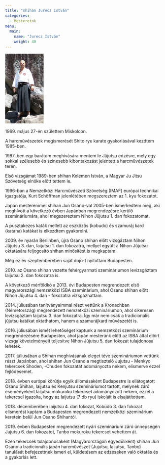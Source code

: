 ```yaml
---
title: "shihan Jurecz István"
categories:
  - Mestereink
menu:
  main:
    name: "Jurecz István"
    weight: 40
---
```


![](portrait.jpg)

1969\. május 27-én születtem Miskolcon.

A harcművészetek megismerését Shito ryu karate gyakorlásával kezdtem 1985-ben.

1987-ben egy barátom meghívására mentem le Jûjutsu edzésre, mely egy sokkal szélesebb és színesebb kibontakozást jelentett a harcművészetek terén.

Első vizsgámat 1989-ben shihan Kelemen István, a Magyar Ju Jitsu Szövetség elnöke előtt tettem le.

1996-ban a Nemzetközi Harcművészeti Szövetség (IMAF) európai technikai igazgatója, Kurt Schöffman jelenlétében megszereztem az 1. kyu fokozatot.

Japán mesteremmel shihan Jun Osano-val 2005-ben ismerkedtem meg, aki meghívott a következő évben Japánban megrendezésre kerülő szemináriumára, ahol megszereztem Nihon Jûjutsu 1. dan fokozatomat.

A pusztakezes katák mellett az eszközös (kobudo) és szamuráj kard (katana) katákat is elkezdtem gyakorolni.

2009\. év nyarán Berlinben, újra Osano shihan előtt vizsgáztam Nihon Jûjutsu 3. dan, Iaijutsu 1. dan fokozatra, mellyel együtt a Nihon Jûjutsu oktatására feljogosító shihan minősítést is megkaptam.

Még ez év szeptemberében saját dojo-t nyitottam Budapesten.

2010\. az Osano shihan vezette fehérgyarmati szemináriumon levizsgáztam Iaijutsu 2. dan fokozatra is.

A következő mérföldkő a 2013. évi Budapesten megrendezett első magyarországi nemzetközi ISBA szeminárium, ahol Osano shihan előtt Nihon Jûjutsu 4. dan -  fokozatra vizsgázhattam.

2014\. júliusában tanítványaimmal részt vettünk a Kronachban (Németország) megrendezett nemzetközi szemináriumon, ahol sikeresen levizsgáztam Iaijutsu  3. dan fokozatra. Így már nem csak a tradicionális jûjutsu katákat oktathatom, hanem a szamurájkard művészetét is.

2016\. júliusában ismét lehetőséget kaptunk a nemzetközi szeminárium megrendezésére Budapesten, ahol japán mesterünk előtt az ISBA által előírt vizsga követelményeit teljesítve Nihon Jûjutsu 5. dan fokozat tulajdonosa lehetek.

2017\. júliusában a Shihan meghívásának eleget téve szemináriumon vettünk részt Japánban, ahol shihan Jun Osano a megtisztelő Jujutsu - Menkyo tekercsek Shoden, -Chuden fokozatát adományozta nekem, elismerve ezzel fejlődésemet.

2018\. évben európai körútja egyik állomásaként Budapestre is ellátogatott Osano Shihan, Iaijutsu és Kenjutsu szemináriumot tartott, melynek záró eseményeként Iaijutsu mokuroku tekercset adományozott nekem, ezzel a tekercsel igazolta, hogy az Iaijutsu (7 db ryu) iskoláit is elsajátítottam.

2018\. decemberében Iaijutsu 4. dan fokozat, Kobudo 3. dan fokozat elismerést kaptam a Budapesten megrendezett nemzetközi szeminárium keretein belül Jun Osano Shihantól.

2019\. évben Budapesten megrendezett nyári szeminárium záró ünnepségén Jujutsu 6. dan fokozatot, Tanbo mokuroku tekercset vehettem át.

Ezen tekercsek tulajdonosaként (Magyarországon egyedüliként) shihan Jun Osano  a tradicionális japán harcművészet (Jujutsu, Iaijutsu, Tanbo) tanulását befejezettnek ismeri el,  küldetésem az edzéseken való oktatás és a gyakorlás lett.
